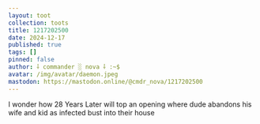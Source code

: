 ```yaml
---
layout: toot
collection: toots
title: 1217202500
date: 2024-12-17
published: true
tags: []
pinned: false
author: ⸸ commander ░ nova ⸸ :~$
avatar: /img/avatar/daemon.jpeg
mastodon: https://mastodon.online/@cmdr_nova/1217202500
---
```


I wonder how 28 Years Later will top an opening where dude abandons his wife and kid as infected bust into their house

